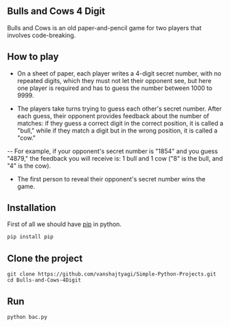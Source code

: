 ##  Bulls and Cows 4 Digit 

Bulls and Cows is an old paper-and-pencil game for two players that involves code-breaking.

## How to play
* On a sheet of paper, each player writes a 4-digit secret number, with no repeated digits, which they must not let their opponent see, but here one player is required and has to guess the number between 1000 to 9999.
	
* The players take turns trying to guess each other's secret number. After each guess, their opponent provides feedback about the number of matches: if they guess a correct digit in the correct position, it is called a "bull," while if they match a digit but in the wrong position, it is called a "cow."

-- For example, if your opponent's secret number is "1854" and you guess "4879," the feedback you will receive is: 1 bull and 1 cow ("8" is the bull, and "4" is the cow).

* The first person to reveal their opponent's secret number wins the game.

## Installation
First of all we should have [pip](https://pip.pypa.io/en/stable/reference/pip_install/) in python.
```bash
pip install pip
```
## Clone the project 
```git
git clone https://github.com/vanshajtyagi/Simple-Python-Projects.git
cd Bulls-and-Cows-4Digit
```
## Run
```python
python bac.py
```

